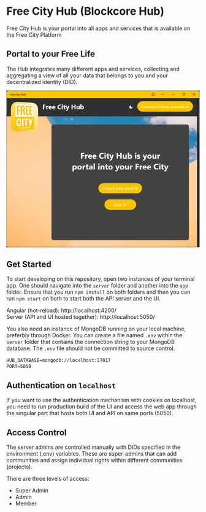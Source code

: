 # Free City Hub (Blockcore Hub)

Free City Hub is your portal into all apps and services that is available on the Free City Platform

## Portal to your Free Life

The Hub integrates many different apps and services, collecting and aggregating a view of all your data that belongs to you and your decentralized identity (DID).

![](/assets/blockcore-hub-screenshot.png)

## Get Started

To start developing on this repository, open two instances of your terminal app. One should navigate into the `server` folder and another into the `app` folder. Ensure that you run `npm install` on both folders and then you can run `npm start` on both to start both the API server and the UI.

Angular (hot-reload): http://localhost:4200/  
Server (API and UI hosted together): http://localhost:5050/

You also need an instance of MongoDB running on your local machine, preferbly through Docker. You can create a file named `.env` within the `server` folder that contains the connection string to your MongoDB database. The `.env` file should not be committed to source control.

```
HUB_DATABASE=mongodb://localhost:27017
PORT=5050
```

## Authentication on `localhost`

If you want to use the authentication mechanism with cookies on localhost, you need to run production build of the UI and access the web app through the singular port that hosts both UI and API on same ports (5050).


## Access Control

The server admins are controlled manually with DIDs specified in the environment (.env) variables. These are super-admins that can add communities 
and assign individual rights within different communities (projects).

There are three levels of access:

- Super Admin
- Admin
- Member

